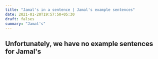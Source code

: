 ```yaml
---
title: "Jamal's in a sentence | Jamal's example sentences"
date: 2021-01-20T19:57:50+05:30
draft: falses
summary: "Jamal's"
---
```

## Unfortunately, we have no example sentences for Jamal's                 
